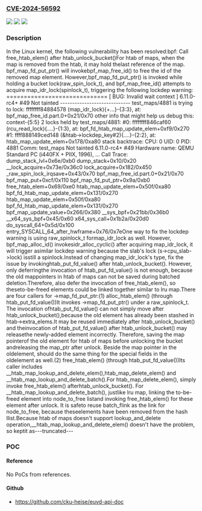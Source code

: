 ### [CVE-2024-56592](https://cve.mitre.org/cgi-bin/cvename.cgi?name=CVE-2024-56592)
![](https://img.shields.io/static/v1?label=Product&message=Linux&color=blue)
![](https://img.shields.io/static/v1?label=Version&message=1da177e4c3f41524e886b7f1b8a0c1fc7321cac2%3C%2010e8a2dec9ff1b81de8e892b0850924038adbc6d%20&color=brighgreen)
![](https://img.shields.io/static/v1?label=Vulnerability&message=n%2Fa&color=brighgreen)

### Description

In the Linux kernel, the following vulnerability has been resolved:bpf: Call free_htab_elem() after htab_unlock_bucket()For htab of maps, when the map is removed from the htab, it may hold thelast reference of the map. bpf_map_fd_put_ptr() will invokebpf_map_free_id() to free the id of the removed map element. However,bpf_map_fd_put_ptr() is invoked while holding a bucket lock(raw_spin_lock_t), and bpf_map_free_id() attempts to acquire map_idr_lock(spinlock_t), triggering the following lockdep warning:  =============================  [ BUG: Invalid wait context ]  6.11.0-rc4+ #49 Not tainted  -----------------------------  test_maps/4881 is trying to lock:  ffffffff84884578 (map_idr_lock){+...}-{3:3}, at: bpf_map_free_id.part.0+0x21/0x70  other info that might help us debug this:  context-{5:5}  2 locks held by test_maps/4881:   #0: ffffffff846caf60 (rcu_read_lock){....}-{1:3}, at: bpf_fd_htab_map_update_elem+0xf9/0x270   #1: ffff888149ced148 (&htab->lockdep_key#2){....}-{2:2}, at: htab_map_update_elem+0x178/0xa80  stack backtrace:  CPU: 0 UID: 0 PID: 4881 Comm: test_maps Not tainted 6.11.0-rc4+ #49  Hardware name: QEMU Standard PC (i440FX + PIIX, 1996), ...  Call Trace:   <TASK>   dump_stack_lvl+0x6e/0xb0   dump_stack+0x10/0x20   __lock_acquire+0x73e/0x36c0   lock_acquire+0x182/0x450   _raw_spin_lock_irqsave+0x43/0x70   bpf_map_free_id.part.0+0x21/0x70   bpf_map_put+0xcf/0x110   bpf_map_fd_put_ptr+0x9a/0xb0   free_htab_elem+0x69/0xe0   htab_map_update_elem+0x50f/0xa80   bpf_fd_htab_map_update_elem+0x131/0x270   htab_map_update_elem+0x50f/0xa80   bpf_fd_htab_map_update_elem+0x131/0x270   bpf_map_update_value+0x266/0x380   __sys_bpf+0x21bb/0x36b0   __x64_sys_bpf+0x45/0x60   x64_sys_call+0x1b2a/0x20d0   do_syscall_64+0x5d/0x100   entry_SYSCALL_64_after_hwframe+0x76/0x7eOne way to fix the lockdep warning is using raw_spinlock_t formap_idr_lock as well. However, bpf_map_alloc_id() invokesidr_alloc_cyclic() after acquiring map_idr_lock, it will trigger asimilar lockdep warning because the slab's lock (s->cpu_slab->lock) isstill a spinlock.Instead of changing map_idr_lock's type, fix the issue by invokinghtab_put_fd_value() after htab_unlock_bucket(). However, only deferringthe invocation of htab_put_fd_value() is not enough, because the old mappointers in htab of maps can not be saved during batched deletion.Therefore, also defer the invocation of free_htab_elem(), so theseto-be-freed elements could be linked together similar to lru map.There are four callers for ->map_fd_put_ptr:(1) alloc_htab_elem() (through htab_put_fd_value())It invokes ->map_fd_put_ptr() under a raw_spinlock_t. The invocation ofhtab_put_fd_value() can not simply move after htab_unlock_bucket(),because the old element has already been stashed in htab->extra_elems.It may be reused immediately after htab_unlock_bucket() and theinvocation of htab_put_fd_value() after htab_unlock_bucket() may releasethe newly-added element incorrectly. Therefore, saving the map pointerof the old element for htab of maps before unlocking the bucket andreleasing the map_ptr after unlock. Beside the map pointer in the oldelement, should do the same thing for the special fields in the oldelement as well.(2) free_htab_elem() (through htab_put_fd_value())Its caller includes __htab_map_lookup_and_delete_elem(),htab_map_delete_elem() and __htab_map_lookup_and_delete_batch().For htab_map_delete_elem(), simply invoke free_htab_elem() afterhtab_unlock_bucket(). For __htab_map_lookup_and_delete_batch(), justlike lru map, linking the to-be-freed element into node_to_free listand invoking free_htab_elem() for these element after unlock. It is safeto reuse batch_flink as the link for node_to_free, because theseelements have been removed from the hash llist.Because htab of maps doesn't support lookup_and_delete operation,__htab_map_lookup_and_delete_elem() doesn't have the problem, so keptit as---truncated---

### POC

#### Reference
No PoCs from references.

#### Github
- https://github.com/cku-heise/euvd-api-doc

